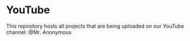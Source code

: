 # YouTube
This repository hosts all projects that are being uploaded on our YouTube channel: @Mr. Anonymous
